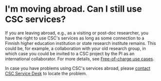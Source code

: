 # I'm moving abroad. Can I still use CSC services? 

If you are leaving abroad, e.g., as a visiting or post-doc researcher, you
have the right to use CSC's services as long as some connection to a Finnish
higher education institution or state research institute remains. This could
be, for example, a collaboration with your old research group, in which case
you could be invited to a CSC project by the PI as an international
collaborator. For more details, see
[Free-of-charge use cases](https://research.csc.fi/free-of-charge-use-cases).

In case you have problems using CSC's services abroad, please
[contact CSC Service Desk](../contact.md) to locate the problem.
